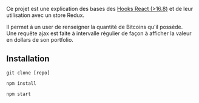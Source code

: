 Ce projet est une explication des bases des [Hooks React (>16.8)](https://www.google.com) et de leur utilisation avec un store Redux. <br/>

Il permet à un user de renseigner la quantité de Bitcoins qu'il possède.<br/>
Une requête ajax est faite à intervalle régulier de façon à afficher la valeur en dollars
de son portfolio. </br>

## Installation

`git clone [repo]`

`npm install`

`npm start`
